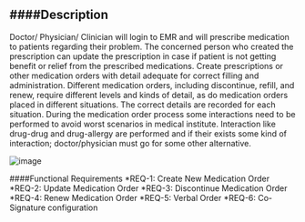 ####Description
--------------

Doctor/ Physician/ Clinician will login to EMR and will prescribe medication to patients regarding their problem. The concerned person who created the prescription can update the prescription in case if patient is not getting benefit or relief from the prescribed medications. Create prescriptions or other medication orders with detail adequate for correct filling and administration. Different medication orders, including discontinue, refill, and renew, require different levels and kinds of detail, as do medication orders placed in different situations. The correct details are recorded for each situation. During the medication order process some interactions need to be performed to avoid worst scenarios in medical institute. Interaction like drug-drug and drug-allergy are performed and if their exists some kind of interaction; doctor/physician must go for some other alternative.

![image](https://f.cloud.github.com/assets/4283040/1243500/4386bf6a-2a6b-11e3-9412-3d96316fb8fe.png)

####Functional Requirements
*REQ-1:    Create New Medication Order
*REQ-2:    Update Medication Order
*REQ-3:    Discontinue Medication Order 
*REQ-4:    Renew Medication Order
*REQ-5:    Verbal Order
*REQ-6:    Co-Signature configuration
